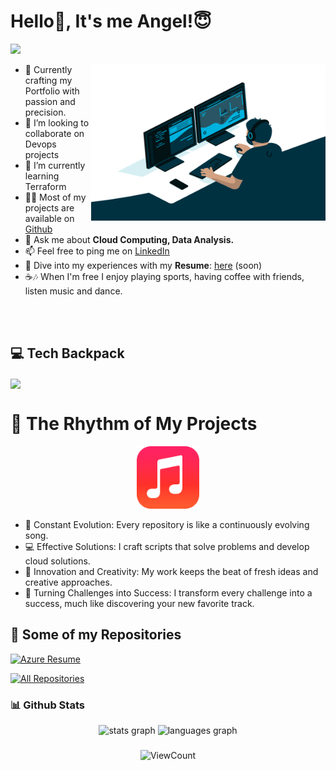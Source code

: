<!---------------------------- Banner Image ----------------------------->

<!---------------------------- Typewriter animation ----------------------------->
# Hello👋, It's me Angel!😇
![](https://readme-typing-svg.herokuapp.com?font=Montserrat&color=3EA9F5&lines=I'm+a+Cloud+Engineer;I'm+a+Data+Analyst;)


<!---------------------------- About Me ----------------------------->

<!-- <img align="right" height="250" width="375" alt="" src="https://media.giphy.com/media/SWoSkN6DxTszqIKEqv/giphy.gif" /> -->
<img align="right" alt="GIF" src="https://raw.githubusercontent.com/DevrajDC/DevrajDC/main/developer.gif" height="250" width="375" />

- 🔭 Currently crafting my Portfolio with passion and precision.
- 🤝 I’m looking to collaborate on Devops projects
- 🌱 I’m currently learning Terraform
- 👨‍💻 Most of my projects are available on [Github](https://github.com/Angel-analyst?tab=repositories)
- 💬 Ask me about **Cloud Computing, Data Analysis.**
- 📫 Feel free to ping me on [LinkedIn](https://www.linkedin.com/in/agaroman)
- 📄 Dive into my experiences with my **Resume**: [here]() (soon)
- ☕🎶 When I'm free I enjoy playing sports, having coffee with friends,
  listen music and dance.
<br>
<br>


<!---------------------------- My Skills Section ----------------------------->
## 💻 Tech Backpack

<img src="https://skillicons.dev/icons?i=azure,vscode,terraform,python,scala,css,js,nodejs,mongodb,mysql,git,github,gitlab" align="center">
<br>


<!--------------------------------- Rythm of My Projects --------------------------------->

# 🎵 The Rhythm of My Projects  
<p align="center">
  <a href="https://music.apple.com/profile/AngelADTR">
    <img src="https://github.com/Angel-analyst/Angel-analyst/blob/main/170984_music_icon.png" alt="Apple Music" width="100px"/>
  </a>
</p>

- 🎵 Constant Evolution: Every repository is like a continuously evolving song.
- 💻 Effective Solutions: I craft scripts that solve problems and develop cloud solutions.
- 🚀 Innovation and Creativity: My work keeps the beat of fresh ideas and creative approaches.
- 🌟 Turning Challenges into Success: I transform every challenge into a success, much like discovering your new favorite track.

  

<!----------------------------- Open Source Projects --------------------------->

## 🔖 Some of my Repositories
<p align="left">
  <a href="https://github.com/Angel-analyst/azure-resume">
    <img width="278" src="https://denvercoder1-github-readme-stats.vercel.app/api/pin/?username=Angel-analyst&repo=azure-resume&theme=react&bg_color=20232a&title_color=61D9FA&icon_color=F8D866&hide_border=true&show_icons=true" alt="Azure Resume">
  </a>
<p align="left">
  <a href="https://github.com/Angel-analyst?tab=repositories">
    <img alt="All Repositories" title="All Repositories" src="https://custom-icon-badges.herokuapp.com/badge/-All%20Repos-2962FF?style=for-the-badge&logoColor=white&logo=repo"/>
  </a>
</p>


<!--------------------------------- GitHub Stats --------------------------------->

### 📊 Github Stats


<div align="center">
  <img src="https://github-readme-stats.vercel.app/api?username=Angel-analyst&hide_title=false&hide_rank=false&show_icons=true&include_all_commits=true&count_private=true&disable_animations=false&theme=dracula&locale=en&hide_border=false&order=1" height="150" alt="stats graph"  />
  <img src="https://github-readme-stats.vercel.app/api/top-langs?username=Angel-analyst&locale=en&hide_title=false&layout=compact&card_width=320&langs_count=5&theme=dracula&hide_border=false&order=2" height="150" alt="languages graph"  />
</div>

###

<!-- Your hits or visitors
site: http://hits.dwyl.com or https://visitor-badge.glitch.me
Both apis are in trouble due to the number of requests, if you know any other to register visitors, great
-->
<p align="center">
  <img alt="ViewCount" src="https://views.whatilearened.today/views/github/Angel-analyst/Angel-analyst.svg" />
</p>


